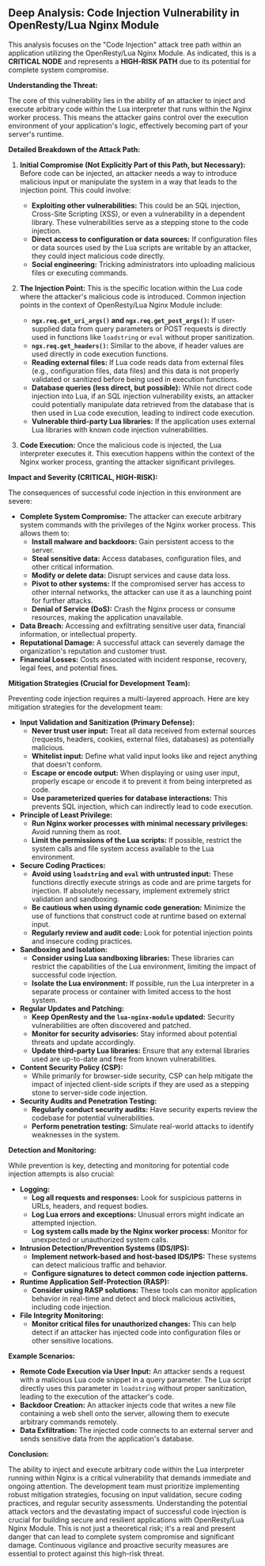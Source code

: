 ## Deep Analysis: Code Injection Vulnerability in OpenResty/Lua Nginx Module

This analysis focuses on the "Code Injection" attack tree path within an application utilizing the OpenResty/Lua Nginx Module. As indicated, this is a **CRITICAL NODE** and represents a **HIGH-RISK PATH** due to its potential for complete system compromise.

**Understanding the Threat:**

The core of this vulnerability lies in the ability of an attacker to inject and execute arbitrary code within the Lua interpreter that runs within the Nginx worker process. This means the attacker gains control over the execution environment of your application's logic, effectively becoming part of your server's runtime.

**Detailed Breakdown of the Attack Path:**

1. **Initial Compromise (Not Explicitly Part of this Path, but Necessary):**  Before code can be injected, an attacker needs a way to introduce malicious input or manipulate the system in a way that leads to the injection point. This could involve:
    * **Exploiting other vulnerabilities:**  This could be an SQL injection, Cross-Site Scripting (XSS), or even a vulnerability in a dependent library. These vulnerabilities serve as a stepping stone to the code injection.
    * **Direct access to configuration or data sources:** If configuration files or data sources used by the Lua scripts are writable by an attacker, they could inject malicious code directly.
    * **Social engineering:**  Tricking administrators into uploading malicious files or executing commands.

2. **The Injection Point:** This is the specific location within the Lua code where the attacker's malicious code is introduced. Common injection points in the context of OpenResty/Lua Nginx Module include:
    * **`ngx.req.get_uri_args()` and `ngx.req.get_post_args()`:** If user-supplied data from query parameters or POST requests is directly used in functions like `loadstring` or `eval` without proper sanitization.
    * **`ngx.req.get_headers()`:**  Similar to the above, if header values are used directly in code execution functions.
    * **Reading external files:** If Lua code reads data from external files (e.g., configuration files, data files) and this data is not properly validated or sanitized before being used in execution functions.
    * **Database queries (less direct, but possible):** While not direct code injection into Lua, if an SQL injection vulnerability exists, an attacker could potentially manipulate data retrieved from the database that is then used in Lua code execution, leading to indirect code execution.
    * **Vulnerable third-party Lua libraries:** If the application uses external Lua libraries with known code injection vulnerabilities.

3. **Code Execution:** Once the malicious code is injected, the Lua interpreter executes it. This execution happens within the context of the Nginx worker process, granting the attacker significant privileges.

**Impact and Severity (CRITICAL, HIGH-RISK):**

The consequences of successful code injection in this environment are severe:

* **Complete System Compromise:** The attacker can execute arbitrary system commands with the privileges of the Nginx worker process. This allows them to:
    * **Install malware and backdoors:** Gain persistent access to the server.
    * **Steal sensitive data:** Access databases, configuration files, and other critical information.
    * **Modify or delete data:** Disrupt services and cause data loss.
    * **Pivot to other systems:** If the compromised server has access to other internal networks, the attacker can use it as a launching point for further attacks.
    * **Denial of Service (DoS):**  Crash the Nginx process or consume resources, making the application unavailable.
* **Data Breach:** Accessing and exfiltrating sensitive user data, financial information, or intellectual property.
* **Reputational Damage:**  A successful attack can severely damage the organization's reputation and customer trust.
* **Financial Losses:** Costs associated with incident response, recovery, legal fees, and potential fines.

**Mitigation Strategies (Crucial for Development Team):**

Preventing code injection requires a multi-layered approach. Here are key mitigation strategies for the development team:

* **Input Validation and Sanitization (Primary Defense):**
    * **Never trust user input:** Treat all data received from external sources (requests, headers, cookies, external files, databases) as potentially malicious.
    * **Whitelist input:** Define what valid input looks like and reject anything that doesn't conform.
    * **Escape or encode output:**  When displaying or using user input, properly escape or encode it to prevent it from being interpreted as code.
    * **Use parameterized queries for database interactions:** This prevents SQL injection, which can indirectly lead to code execution.
* **Principle of Least Privilege:**
    * **Run Nginx worker processes with minimal necessary privileges:** Avoid running them as root.
    * **Limit the permissions of the Lua scripts:**  If possible, restrict the system calls and file system access available to the Lua environment.
* **Secure Coding Practices:**
    * **Avoid using `loadstring` and `eval` with untrusted input:** These functions directly execute strings as code and are prime targets for injection. If absolutely necessary, implement extremely strict validation and sandboxing.
    * **Be cautious when using dynamic code generation:**  Minimize the use of functions that construct code at runtime based on external input.
    * **Regularly review and audit code:**  Look for potential injection points and insecure coding practices.
* **Sandboxing and Isolation:**
    * **Consider using Lua sandboxing libraries:** These libraries can restrict the capabilities of the Lua environment, limiting the impact of successful code injection.
    * **Isolate the Lua environment:**  If possible, run the Lua interpreter in a separate process or container with limited access to the host system.
* **Regular Updates and Patching:**
    * **Keep OpenResty and the `lua-nginx-module` updated:**  Security vulnerabilities are often discovered and patched.
    * **Monitor for security advisories:** Stay informed about potential threats and update accordingly.
    * **Update third-party Lua libraries:** Ensure that any external libraries used are up-to-date and free from known vulnerabilities.
* **Content Security Policy (CSP):**
    * While primarily for browser-side security, CSP can help mitigate the impact of injected client-side scripts if they are used as a stepping stone to server-side code injection.
* **Security Audits and Penetration Testing:**
    * **Regularly conduct security audits:**  Have security experts review the codebase for potential vulnerabilities.
    * **Perform penetration testing:** Simulate real-world attacks to identify weaknesses in the system.

**Detection and Monitoring:**

While prevention is key, detecting and monitoring for potential code injection attempts is also crucial:

* **Logging:**
    * **Log all requests and responses:**  Look for suspicious patterns in URLs, headers, and request bodies.
    * **Log Lua errors and exceptions:**  Unusual errors might indicate an attempted injection.
    * **Log system calls made by the Nginx worker process:**  Monitor for unexpected or unauthorized system calls.
* **Intrusion Detection/Prevention Systems (IDS/IPS):**
    * **Implement network-based and host-based IDS/IPS:**  These systems can detect malicious traffic and behavior.
    * **Configure signatures to detect common code injection patterns.**
* **Runtime Application Self-Protection (RASP):**
    * **Consider using RASP solutions:**  These tools can monitor application behavior in real-time and detect and block malicious activities, including code injection.
* **File Integrity Monitoring:**
    * **Monitor critical files for unauthorized changes:** This can help detect if an attacker has injected code into configuration files or other sensitive locations.

**Example Scenarios:**

* **Remote Code Execution via User Input:** An attacker sends a request with a malicious Lua code snippet in a query parameter. The Lua script directly uses this parameter in `loadstring` without proper sanitization, leading to the execution of the attacker's code.
* **Backdoor Creation:** An attacker injects code that writes a new file containing a web shell onto the server, allowing them to execute arbitrary commands remotely.
* **Data Exfiltration:** The injected code connects to an external server and sends sensitive data from the application's database.

**Conclusion:**

The ability to inject and execute arbitrary code within the Lua interpreter running within Nginx is a critical vulnerability that demands immediate and ongoing attention. The development team must prioritize implementing robust mitigation strategies, focusing on input validation, secure coding practices, and regular security assessments. Understanding the potential attack vectors and the devastating impact of successful code injection is crucial for building secure and resilient applications with OpenResty/Lua Nginx Module. This is not just a theoretical risk; it's a real and present danger that can lead to complete system compromise and significant damage. Continuous vigilance and proactive security measures are essential to protect against this high-risk threat.
